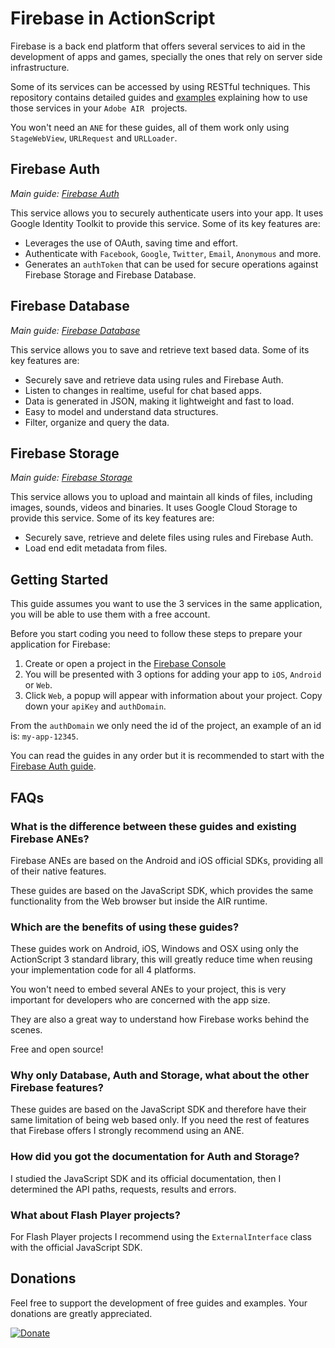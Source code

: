 # Firebase in ActionScript

Firebase is a back end platform that offers several services to aid in the development of apps and games, specially the ones that rely on server side infrastructure.

Some of its services can be accessed by using RESTful techniques. This repository contains detailed guides and [examples](./examples) explaining how to use those services in your `Adobe AIR ` projects.

You won't need an `ANE` for these guides, all of them work only using `StageWebView`, `URLRequest` and `URLLoader`.

## Firebase Auth
*Main guide: [Firebase Auth](./auth)*

This service allows you to securely authenticate users into your app. It uses Google Identity Toolkit to provide this service. Some of its key features are:

* Leverages the use of OAuth, saving time and effort.
* Authenticate with `Facebook`, `Google`, `Twitter`, `Email`, `Anonymous` and more.
* Generates an `authToken` that can be used for secure operations against Firebase Storage and Firebase Database.

## Firebase Database
*Main guide: [Firebase Database](./database)*

This service allows you to save and retrieve text based data. Some of its key features are:

* Securely save and retrieve data using rules and Firebase Auth.
* Listen to changes in realtime, useful for chat based apps.
* Data is generated in JSON, making it lightweight and fast to load.
* Easy to model and understand data structures.
* Filter, organize and query the data.

## Firebase Storage
*Main guide: [Firebase Storage](./storage)*

This service allows you to upload and maintain all kinds of files, including images, sounds, videos and binaries. It uses Google Cloud Storage to provide this service. Some of its key features are:

* Securely save, retrieve and delete files using rules and Firebase Auth.
* Load end edit metadata from files.

## Getting Started

This guide assumes you want to use the 3 services in the same application, you will be able to use them with a free account.

Before you start coding you need to follow these steps to prepare your application for Firebase:

1. Create or open a project in the [Firebase Console](https://firebase.google.com)
2. You will be presented with 3 options for adding your app to `iOS`, `Android` or `Web`.
3. Click `Web`, a popup will appear with information about your project. Copy down your `apiKey` and `authDomain`.

From the `authDomain` we only need the id of the project, an example of an id is: `my-app-12345`.

You can read the guides in any order but it is recommended to start with the [Firebase Auth guide](./auth).

## FAQs

### **What is the difference between these guides and existing Firebase ANEs?**

Firebase ANEs are based on the Android and iOS official SDKs, providing all of their native features.

These guides are based on the JavaScript SDK, which provides the same functionality from the Web browser but inside the AIR runtime.

### **Which are the benefits of using these guides?**

These guides work on Android, iOS, Windows and OSX using only the ActionScript 3 standard library, this will greatly reduce time when reusing your implementation code for all 4 platforms.

You won't need to embed several ANEs to your project, this is very important for developers who are concerned with the app size.

They are also a great way to understand how Firebase works behind the scenes.

Free and open source!

### **Why only Database, Auth and Storage, what about the other Firebase features?**

These guides are based on the JavaScript SDK and therefore have their same limitation of being web based only. If you need the rest of features that Firebase offers I strongly recommend using an ANE.

### **How did you got the documentation for Auth and Storage?**

I studied the JavaScript SDK and its official documentation, then I determined the API paths, requests, results and errors. 

### **What about Flash Player projects?**

For Flash Player projects I recommend using the `ExternalInterface` class with the official JavaScript SDK.

## Donations

Feel free to support the development of free guides and examples. Your donations are greatly appreciated.

[![Donate](https://www.paypalobjects.com/en_US/i/btn/btn_donate_LG.gif)](https://www.paypal.com/cgi-bin/webscr?cmd=_s-xclick&hosted_button_id=MQPLL355ZAKXW)